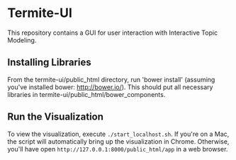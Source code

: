 Termite-UI
=========

This repository contains a GUI for user interaction with Interactive Topic Modeling. 

Installing Libraries
--------------------
From the termite-ui/public_html directory, run 'bower install' (assuming you've installed bower: http://bower.io/). This should put all necessary libraries in termite-ui/public_html/bower_components. 

Run the Visualization
---------------------
To view the visualization, execute `./start_localhost.sh`.  If you're on a Mac, the script will automatically bring up the visualization in Chrome.  Otherwise, you'll have open `http://127.0.0.1:8000/public_html/app` in a web browser.
